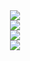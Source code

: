 
<div align="center">
	<img src="https://metrics.lecoq.io/Jeery-1998?template=classic&config.timezone=Asia%2FChsangsha">
</div>
<div align="center">
	<img  src="https://github-readme-stats.vercel.app/api/top-langs/?username=Jeery-1998&hide_title=true&hide_border=true&layout=compact&langs_count=6&text_color=000&icon_color=fff&bg_color=0,52fa5a,4dfcff,c64dff&theme=graywhite" />
</div>
<div align="center">
	<img  src="https://github-profile-trophy.vercel.app/?username=Jeery-1998" />
</div>
<div align="center">
	<img src="https://activity-graph.herokuapp.com/graph?username=Jeery-1998&theme=xcode" />
</div>
